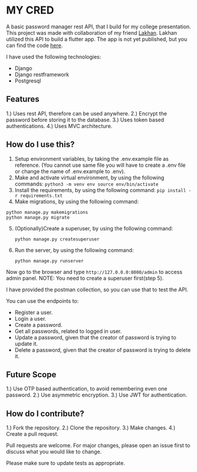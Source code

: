 # MY CRED

A basic password manager rest API, that I build for my college presentation. This project was made with collaboration of my friend [Lakhan](https://github.com/1akhanBaheti).
Lakhan utilized this API to build a flutter app. The app is not yet published, but you can find the code [here](https://github.com/1akhanBaheti/Password-Manager).

I have used the following technologies:

- Django
- Django restframework
- Postgresql

## Features

1.) Uses rest API, therefore can be used anywhere.
2.) Encrypt the password before storing it to the database.
3.) Uses token based authentications.
4.) Uses MVC architecture.

## How do I use this?

1. Setup environment variables, by taking the .env.example file as reference. (You cannot use same file you will have to create a .env file or change the name of .env.example to .env).
2. Make and activate virtual environment, by using the following commands:
   `python3 -m venv env source env/bin/activate`
3. Install the requirements, by using the following command:
   `pip install -r requirements.txt`
4. Make migrations, by using the following command:

```
python manage.py makemigrations
python manage.py migrate
```

5. (Optionally)Create a superuser, by using the following command:

   ```
   python manage.py createsuperuser
   ```

6. Run the server, by using the following command:

   ```
   python manage.py runserver
   ```

Now go to the browser and type `http://127.0.0.0:8000/admin` to access admin panel. NOTE: You need to create a superuser first(step 5).

I have provided the postman collection, so you can use that to test the API.

You can use the endpoints to:

- Register a user.
- Login a user.
- Create a password.
- Get all passwords, related to logged in user.
- Update a password, given that the creator of password is trying to update it.
- Delete a password, given that the creator of password is trying to delete it.

## Future Scope

1.) Use OTP based authentication, to avoid remembering even one password.
2.) Use asymmetric encryption.
3.) Use JWT for authentication.

## How do I contribute?

1.) Fork the repository.
2.) Clone the repository.
3.) Make changes.
4.) Create a pull request.

Pull requests are welcome. For major changes, please open an issue first to discuss what you would like to change.

Please make sure to update tests as appropriate.
